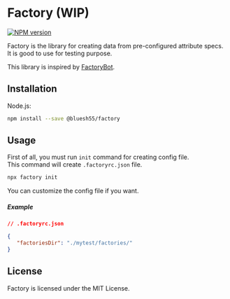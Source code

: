 # Factory (WIP)

[![NPM version](https://img.shields.io/npm/v/@bluesh55/factory)](https://www.npmjs.com/package/@bluesh55/factory)

Factory is the library for creating data from pre-configured attribute specs.
It is good to use for testing purpose.

This library is inspired by [FactoryBot](https://github.com/thoughtbot/factory_bot).


## Installation

Node.js:

```bash
npm install --save @bluesh55/factory
```

## Usage

First of all, you must run `init` command for creating config file.  
This command will create `.factoryrc.json` file.

```bash
npx factory init
```

You can customize the config file if you want.

##### Example
```json
// .factoryrc.json

{
   "factoriesDir": "./mytest/factories/"
}
```

## License

Factory is licensed under the MIT License.

